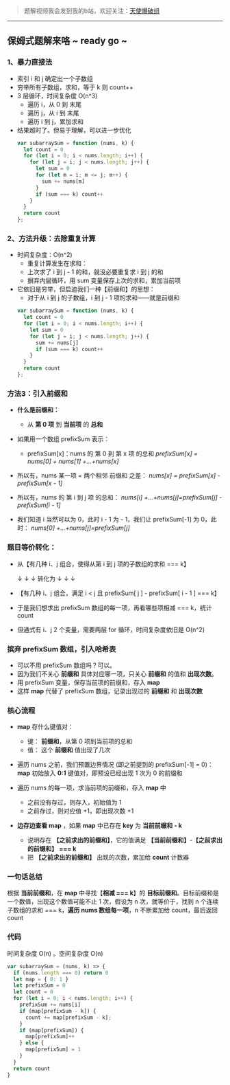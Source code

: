 > 题解视频我会发到我的b站，欢迎关注：[天使爆破组](https://space.bilibili.com/12996839)
---
## 保姆式题解来咯 ~ ready go ~ 
### 1、暴力直接法

  - 索引 i 和 j 确定出一个子数组
  - 穷举所有子数组，求和，等于 k 则 count++
  - 3 层循环，时间复杂度 O(n^3)
      - 遍历 i，从 0 到 末尾
      - 遍历 j，从 i 到 末尾
      - 遍历 i 到 j，累加求和
  - 结果超时了。但易于理解，可以进一步优化
    ```js
    var subarraySum = function (nums, k) {
      let count = 0
      for (let i = 0; i < nums.length; i++) {
        for (let j = i; j < nums.length; j++) {
          let sum = 0
          for (let m = i; m <= j; m++) {
            sum += nums[m]
          }
          if (sum === k) count++
        }
      }
      return count
    };
    ```

### 2、方法升级：去除重复计算
  - 时间复杂度：O(n^2)
    - 重复计算发生在求和：
    - 上次求了 i 到 j - 1 的和，就没必要重复求 i 到 j 的和
    - 摒弃内层循环，用 sum 变量保存上次的求和，累加当前项
- 它依旧是穷举，但启迪我们一种【前缀和】的思想：
  - 对于从 i 到 j 的子数组，i 到 j - 1 项的求和——就是前缀和
  ```javascript
  var subarraySum = function (nums, k) {
    let count = 0
    for (let i = 0; i < nums.length; i++) {
      let sum = 0
      for (let j = i; j < nums.length; j++) {
        sum += nums[j]
        if (sum === k) count++
      }
    }
    return count
  };
  ```
### 方法3：引入前缀和 
  - **什么是前缀和：**
    - 从 **第 0 项** 到 **当前项** 的 **总和**
  - 如果用一个数组 prefixSum 表示：
    - prefixSum[x]：nums 的 第 0 到 第 x 项 的总和
*prefixSum[x] = nums[0] + nums[1] +…+nums[x]*
  - 所以有，nums 某一项 = 两个相邻 前缀和 之差：
*nums[x] = prefixSum[x] - prefixSum[x - 1]*
  - 所以有，nums 的 第 i 到 j 项 的总和：
*nums[i] +…+nums[j]=prefixSum[j] - prefixSum[i - 1]*

- 我们知道 i 当然可以为 0，此时 i - 1 为 - 1，我们让 prefixSum[-1] 为 0，此时：
 *nums[0] +…+nums[j]=prefixSum[j]*

### 题目等价转化：
- 从【有几种 i、j 组合，使得从第 i 到 j 项的子数组的求和 === k】


    ↓ ↓ ↓ 转化为  ↓ ↓ ↓

- 【有几种 i、j 组合，满足 i < j 且 prefixSum[ j ] - prefixSum[ i - 1 ] === k】
- 于是我们想求出 prefixSum 数组的每一项，再看哪些项相减 === k，统计 count 
- 但通式有 i、j 2 个变量，需要两层 for 循环，时间复杂度依旧是 O(n^2)

### 摈弃 prefixSum 数组，引入哈希表
  - 可以不用 prefixSum 数组吗？可以。
  - 因为我们不关心 **前缀和** 具体对应哪一项，只关心 **前缀和** 的值和 **出现次数**。
  - 用 prefixSum 变量，保存当前项的前缀和，存入 **map**
  - 这样 **map** 代替了 prefixSum 数组，记录出现过的 **前缀和** 和 **出现次数**
### 核心流程
  - **map** 存什么键值对：
    - 键： **前缀和**，从第 0 项到当前项的总和
    - 值： 这个 **前缀和** 值出现了几次

  - 遍历 nums 之前，我们预置边界情况 (即之前提到的 prefixSum[-1] = 0)：**map** 初始放入 **0:1** 键值对，即预设已经出现 1 次为 0 的前缀和
  - 遍历 nums 的每一项，求当前项的前缀和，存入 **map** 中
    - 之前没有存过，则存入，初始值为 1 
    - 之前存过，则对应值 +1，即出现次数 +1
  - **边存边查看 map** ，如果 **map** 中已存在 **key** 为 **当前前缀和** **- k** 
    - 说明存在 **【之前求出的前缀和】**，它的值满足 **【当前前缀和】**-**【之前求出的前缀和】** **=== k**
    - 把 **【之前求出的前缀和】** 出现的次数，累加给 **count** 计数器

### 一句话总结
根据 **当前前缀和**，在 **map** 中寻找【**相减 === k**】的 **目标前缀和**。目标前缀和是一个数值，出现这个数值可能不止 1 次，假设为 n 次，就等价于，找到 n 个连续子数组的求和 === k，**遍历 nums 数组每一项**，n 不断累加给 count，最后返回 count

### 代码
时间复杂度 O(n) 。空间复杂度 O(n)
```js
var subarraySum = (nums, k) => {
  if (nums.length === 0) return 0
  let map = { 0: 1 }
  let prefixSum = 0
  let count = 0
  for (let i = 0; i < nums.length; i++) {
    prefixSum += nums[i]
    if (map[prefixSum - k]) {
      count += map[prefixSum - k];
    }
    if (map[prefixSum]) {
      map[prefixSum]++
    } else {
      map[prefixSum] = 1
    }
  }
  return count
}
```